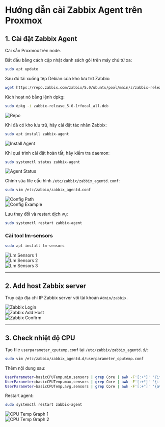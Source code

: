 # Hướng dẫn cài Zabbix Agent trên Proxmox

## 1. Cài đặt Zabbix Agent

Cài sẵn Proxmox trên node.  

Bắt đầu bằng cách cập nhật danh sách gói trên máy chủ từ xa:

```bash
sudo apt update
```

Sau đó tải xuống tệp Debian của kho lưu trữ Zabbix:

```bash
wget https://repo.zabbix.com/zabbix/5.0/ubuntu/pool/main/z/zabbix-release/zabbix-release_5.0-1+focal_all.deb
```

Kích hoạt nó bằng lệnh dpkg:

```bash
sudo dpkg -i zabbix-release_5.0-1+focal_all.deb
```

![Repo](../images/2.2/1.png)

Khi đã có kho lưu trữ, hãy cài đặt tác nhân Zabbix:

```bash
sudo apt install zabbix-agent
```

![Install Agent](../images/2.2/2.png)

Khi quá trình cài đặt hoàn tất, hãy kiểm tra daemon:

```bash
sudo systemctl status zabbix-agent
```

![Agent Status](../images/2.2/3.png)

Chỉnh sửa file cấu hình `/etc/zabbix/zabbix_agentd.conf`:

```bash
sudo vim /etc/zabbix/zabbix_agentd.conf
```

![Config Path](../images/2.2/4.png)  
![Config Example](../images/2.2/5.png)

Lưu thay đổi và restart dịch vụ:

```bash
sudo systemctl restart zabbix-agent
```

### Cài tool lm-sensors

```bash
sudo apt install lm-sensors
```

![Lm Sensors 1](../images/2.2/6.png)  
![Lm Sensors 2](../images/2.2/7.png)  
![Lm Sensors 3](../images/2.2/8.png)

---

## 2. Add host Zabbix server

Truy cập địa chỉ IP Zabbix server với tài khoản `Admin/zabbix`.

![Zabbix Login](../images/2.2/9.png)  
![Zabbix Add Host](../images/2.2/10.png)  
![Zabbix Confirm](../images/2.2/11.png)

---

## 3. Check nhiệt độ CPU

Tạo file `userparameter_cputemp.conf` tại `/etc/zabbix/zabbix_agentd.d/`:

```bash
sudo vim /etc/zabbix/zabbix_agentd.d/userparameter_cputemp.conf
```

Thêm nội dung sau:

```bash
UserParameter=basicCPUTemp.min,sensors | grep Core | awk -F'[:+°]' '{if(min==""){min=$3}; if($3<min) {min=$3};} END {print min}'
UserParameter=basicCPUTemp.max,sensors | grep Core | awk -F'[:+°]' '{if(max==""){max=$3}; if(max<$3) {max=$3};} END {print max}'
UserParameter=basicCPUTemp.avg,sensors | grep Core | awk -F'[:+°]' '{avg+=$3}END{print avg/NR}'
```

Restart agent:

```bash
sudo systemctl restart zabbix-agent
```

![CPU Temp Graph 1](../images/2.2/12.png)  
![CPU Temp Graph 2](../images/2.2/13.png)
